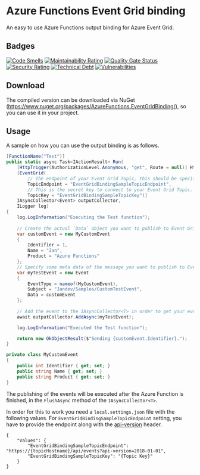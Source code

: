 # Azure Functions Event Grid binding

An easy to use Azure Functions output binding for Azure Event Grid.

## Badges

[![Code Smells](https://sonarcloud.io/api/project_badges/measure?project=azurefunctions-eventgrid&metric=code_smells)](https://sonarcloud.io/dashboard?id=azurefunctions-eventgrid)
[![Maintainability Rating](https://sonarcloud.io/api/project_badges/measure?project=azurefunctions-eventgrid&metric=sqale_rating)](https://sonarcloud.io/dashboard?id=azurefunctions-eventgrid)
[![Quality Gate Status](https://sonarcloud.io/api/project_badges/measure?project=azurefunctions-eventgrid&metric=alert_status)](https://sonarcloud.io/dashboard?id=azurefunctions-eventgrid)
[![Security Rating](https://sonarcloud.io/api/project_badges/measure?project=azurefunctions-eventgrid&metric=security_rating)](https://sonarcloud.io/dashboard?id=azurefunctions-eventgrid)
[![Technical Debt](https://sonarcloud.io/api/project_badges/measure?project=azurefunctions-eventgrid&metric=sqale_index)](https://sonarcloud.io/dashboard?id=azurefunctions-eventgrid)
[![Vulnerabilities](https://sonarcloud.io/api/project_badges/measure?project=azurefunctions-eventgrid&metric=vulnerabilities)](https://sonarcloud.io/dashboard?id=azurefunctions-eventgrid)

## Download

The compiled version can be downloaded via NuGet (https://www.nuget.org/packages/AzureFunctions.EventGridBinding/), so you can use it in your project.

## Usage

A sample on how you can use the output binding is as follows.

```csharp
[FunctionName("Test")]
public static async Task<IActionResult> Run(
	[HttpTrigger(AuthorizationLevel.Anonymous, "get", Route = null)] HttpRequest req,
	[EventGrid(
		// The endpoint of your Event Grid Topic, this should be specified in your application settings of the Function App
		TopicEndpoint = "EventGridBindingSampleTopicEndpoint", 
		// This is the secret key to connect to your Event Grid Topic. To be placed in the application settings.
		TopicKey = "EventGridBindingSampleTopicKey")] 
	IAsyncCollector<Event> outputCollector,
	ILogger log)
{
	log.LogInformation("Executing the Test function");
		
	// Create the actual `Data` object you want to publish to Event Grid
	var customEvent = new MyCustomEvent
	{
		Identifier = 1,
		Name = "Jan",
		Product = "Azure Functions"
	};
	// Specify some meta data of the message you want to publish to Event Grid
	var myTestEvent = new Event
	{
		EventType = nameof(MyCustomEvent),
		Subject = "Jandev/Samples/CustomTestEvent",
		Data = customEvent
	};
		
	// Add the event to the IAsyncCollector<T> in order to get your event published.
	await outputCollector.AddAsync(myTestEvent);

	log.LogInformation("Executed the Test function");

	return new OkObjectResult($"Sending {customEvent.Identifier}.");
}

private class MyCustomEvent
{
	public int Identifier { get; set; }
	public string Name { get; set; }
	public string Product { get; set; }
}
```

The publishing of the events will be executed after the Azure Function is finished, 
in the `FlushAsync` method of the `IAsyncCollector<T>`.

In order for this to work you need a `local.settings.json` file with the  following values. For `EventGridBindingSampleTopicEndpoint` setting, you have to provide the endpoint along with the [api-version](https://docs.microsoft.com/en-us/rest/api/eventgrid/dataplane/publishevents/publishevents) header.

```
{
	"Values": {
		"EventGridBindingSampleTopicEndpoint": "https://{topicHostname}/api/events?api-version=2018-01-01",
		"EventGridBindingSampleTopicKey": "{Topic Key}"
	}
}
```